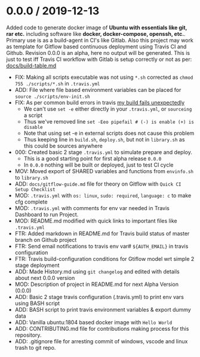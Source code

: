 # 0.0.0 / 2019-12-13

Added code to generate docker image of **Ubuntu with essentials like git, rar etc.** including software like **docker, docker-compose, openssh, etc.**. Primary use is as a build-agent in CI's like Gitlab. Also this project may work as template for Gitflow based continuous deployment using Travis CI and Github. Revision 0.0.0 is an alpha, here no output will be generated. This is just to test iff Travis CI workflow with Gitlab is setup correctly or not as per: [docs/build-table.md](docs/build-table.md)

- FIX: Making all scripts executable was not using `*.sh` corrected as `chmod 755 ./scripts/*.sh` in `.travis.yml`
- ADD: File where file based environment variables can be placed for `source ./scripts/env-init.sh`
- FIX: As per common build errors in travis [my build fails unexpectedly](https://docs.travis-ci.com/user/common-build-problems/#my-build-fails-unexpectedly)
  - We can't use `set -e` either directly in your `.travis.yml`, or `sourceing` a script
  - Thus we've removed line `set -Eeo pipefail # (-) is enable (+) is disable`
  - Note that using set -e in external scripts does not cause this problem
  - Thus keeping line in `build.sh`, `deploy.sh`, but not in `library.sh` as this could be sources anywhere
- 000: Created basic 2 stage `.travis.yml` to simulate prepare and deploy.
  - This is a good starting point for first alpha release `0.0.0`
  - In `0.0.0` nothing will be built or deployed, just to test CI cycle
- MOV: Moved export of SHARED variables and functions from `envinfo.sh` to `library.sh`
- ADD: `docs/gitflow-guide.md` file for theory on Gitflow with `Quick CI Setup Checklist`
- MOD: `.travis.yml` with `os: linux`, `sudo: required`, `language: c` to make cfg complete
- MOD: `.travis.yml` with comments for env var needed in Travis Dashboard to run Project.
- MOD: README.md modified with quick links to important files like `.travis.yml`
- FTR: Added markdown in README.md for Travis build status of master branch on Github project
- FTR: Send email notifications to travis env var# `${AUTH_EMAIL}` in travis configuration
- FTR: Travis build-configuration conditions for Gtiflow model wrt simple 2 stage deployment
- ADD: Made History.md using `git changelog` and edited with details about next 0.0.0 version
- MOD: Description of project in README.md for next Alpha Version (0.0.0)
- ADD: Basic 2 stage travis configuration (.travis.yml) to print env vars using BASH script
- ADD: BASH script to print travis environment variables & export dummy data
- ADD: Vanilla ubuntu:1804 based docker image with `Hello World`
- ADD: CONTRIBUTING.md file for contributions making process for this repository.
- ADD: .gitignore file for arresting commit of windows, vscode and linux trash to git repo.
